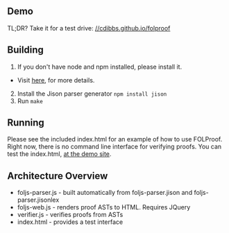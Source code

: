 ## Demo
TL;DR? Take it for a test drive: [//cdibbs.github.io/folproof](//cdibbs.github.io/folproof)

## Building
1. If you don't have node and npm installed, please install it.
 * Visit [here](https://github.com/joyent/node/wiki/Installing-Node.js-via-package-manager), for more details.
2. Install the Jison parser generator `npm install jison`
3. Run `make`

## Running
Please see the included index.html for an example of how to use FOLProof. Right now, there is no command line interface for verifying proofs. You can test the index.html, [at the demo site](//cdibbs.github.io/folproof).

## Architecture Overview
* foljs-parser.js - built automatically from foljs-parser.jison and foljs-parser.jisonlex
* foljs-web.js - renders proof ASTs to HTML. Requires JQuery
* verifier.js - verifies proofs from ASTs
* index.html - provides a test interface

